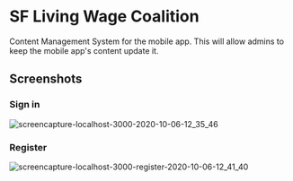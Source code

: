 # SF Living Wage Coalition
Content Management System for the mobile app. This will allow admins to keep the mobile app's content update it. 

## Screenshots
### Sign in
![screencapture-localhost-3000-2020-10-06-12_35_46](https://user-images.githubusercontent.com/27458911/95251631-ace1c000-07d0-11eb-896f-b1c491516409.png)

### Register
![screencapture-localhost-3000-register-2020-10-06-12_41_40](https://user-images.githubusercontent.com/27458911/95252185-7c4e5600-07d1-11eb-9a22-0ca6dbd2e503.png)
